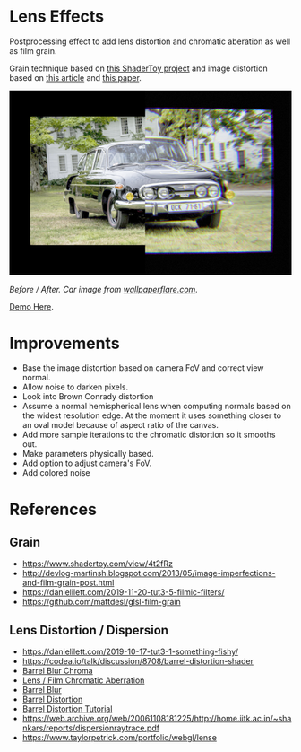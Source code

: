 # Lens Effects

Postprocessing effect to add lens distortion and chromatic aberation as well as film grain.

Grain technique based on [this ShaderToy project](https://www.shadertoy.com/view/4t2fRz) and image distortion based on [this article](https://www.taylorpetrick.com/blog/post/dispersion-opengl) and [this paper](https://web.archive.org/web/20061108181225/http://home.iitk.ac.in/~shankars/reports/dispersionraytrace.pdf).

![](./images/banner.png)

_Before / After. Car image from [wallpaperflare.com](https://www.wallpaperflare.com/tatra-tatra-603-czechoslovakia-socialist-car-v8-aerodynamic-wallpaper-pqflw)._

[Demo Here](https://gkjohnson.github.io/threejs-sandbox/lens-effects/).

# Improvements

- Base the image distortion based on camera FoV and correct view normal.
- Allow noise to darken pixels.
- Look into Brown Conrady distortion
- Assume a normal hemispherical lens when computing normals based on the widest resolution edge. At the moment it uses something closer to an oval model because of aspect ratio of the canvas.
- Add more sample iterations to the chromatic distortion so it smooths out.
- Make parameters physically based.
- Add option to adjust camera's FoV.
- Add colored noise

# References

## Grain

- https://www.shadertoy.com/view/4t2fRz
- http://devlog-martinsh.blogspot.com/2013/05/image-imperfections-and-film-grain-post.html
- https://danielilett.com/2019-11-20-tut3-5-filmic-filters/
- https://github.com/mattdesl/glsl-film-grain

## Lens Distortion / Dispersion

- https://danielilett.com/2019-10-17-tut3-1-something-fishy/
- https://codea.io/talk/discussion/8708/barrel-distortion-shader
- [Barrel Blur Chroma](https://www.shadertoy.com/view/XssGz8)
- [Lens / Film Chromatic Aberration](https://www.shadertoy.com/view/llK3RR)
- [Barrel Blur](https://www.shadertoy.com/view/XslGz8)
- [Barrel Distortion](https://www.shadertoy.com/view/lddGDN)
- [Barrel Distortion Tutorial](https://www.shadertoy.com/view/MlSXR3)
- https://web.archive.org/web/20061108181225/http://home.iitk.ac.in/~shankars/reports/dispersionraytrace.pdf
- https://www.taylorpetrick.com/portfolio/webgl/lense
